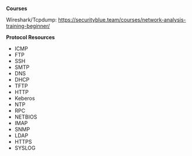 


**Courses**


Wireshark/Tcpdump: https://securityblue.team/courses/network-analysis-training-beginner/


**Protocol Resources**

- ICMP
- FTP
- SSH
- SMTP
- DNS
- DHCP
- TFTP
- HTTP
- Keberos
- NTP
- RPC
- NETBIOS
- IMAP
- SNMP
- LDAP
- HTTPS
- SYSLOG
